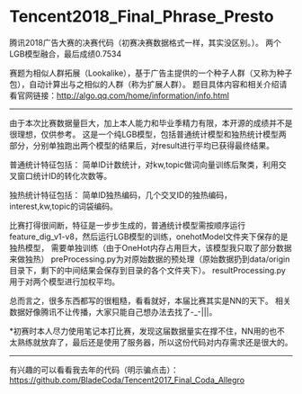 # Tencent2018_Final_Phrase_Presto

腾讯2018广告大赛的决赛代码（初赛决赛数据格式一样，其实没区别。）。
两个LGB模型融合，最后成绩0.7534

赛题为相似人群拓展（Lookalike），基于广告主提供的一个种子人群（又称为种子包），自动计算出与之相似的人群（称为扩展人群）。
题目具体内容和相关介绍请看官网链接：http://algo.qq.com/home/information/info.html

------------------------------------
由于本次比赛数据量巨大，加上本人能力和毕业季精力有限，本开源的成绩并不是很理想，仅供参考。
这是一个纯LGB模型，包括普通统计模型和独热统计模型两部分，分别单独跑出两个模型的结果后，对result进行平均已获得最终结果。

普通统计特征包括：
简单ID计数统计，对kw,topic做词向量训练后聚类，利用交叉窗口统计ID的转化次数等。

独热统计特征包括：
简单ID独热编码，几个交叉ID的独热编码，interest,kw,topic的词袋编码。

比赛打得很间断，特征是一步步生成的，普通统计模型需按顺序运行feature_dig_v1-v8，然后运行LGB模型的训练，onehotModel文件夹下保存的是独热模型，
需要单独训练（由于OneHot内存占用巨大，该模型我只取了部分数据来做独热）
preProcessing.py为对原始数据的预处理（原始数据扔到data/origin目录下，剩下的中间结果会保存到目录的各个文件夹下）。
resultProcessing.py用于对两个模型进行加权平均。

总而言之，很多东西都写的很粗糙，看看就好，本届比赛其实是NN的天下。
相关数据好像腾讯不让传播，大家只能自己想办法去找了-_-|||。

*初赛时本人尽力使用笔记本打比赛，发现这届数据量实在撑不住，NN用的也不太熟练就放弃了，最后还是使用了服务器，所以这份代码对内存需求还是很大的。

------------------------------------

有兴趣的可以看看我去年的代码（明示骗点击）：https://github.com/BladeCoda/Tencent2017_Final_Coda_Allegro

